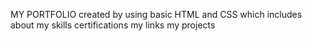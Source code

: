 MY PORTFOLIO created by using basic HTML and CSS
which includes 
about
my skills
certifications
my links 
my projects
